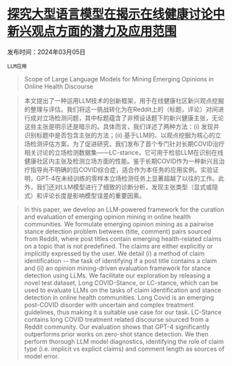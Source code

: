 # [探究大型语言模型在揭示在线健康讨论中新兴观点方面的潜力及应用范围](https://arxiv.org/abs/2403.03336)

发布时间：2024年03月05日

`LLM应用`

> Scope of Large Language Models for Mining Emerging Opinions in Online Health Discourse

> 本文提出了一种运用LLM技术的创新框架，用于在线健康社区新兴观点挖掘的整理与评估。我们将这一挑战转化为在Reddit上的（标题，评论）对间进行成对立场检测问题，其中标题蕴含了非预设话题下的新兴健康主张，无论这些主张是明示还是暗示的。具体而言，我们详述了两种方法：(i) 发现并识别标题中是否包含主张的方法；(ii) 基于LLM的、以观点挖掘为核心的立场检测评估方案。为了促进研究，我们发布了首个专门针对长期COVID治疗相关讨论的立场检测数据集——LC-stance，它可用于检验LLM在识别在线健康社区内主张及检测立场方面的性能。鉴于长期COVID作为一种新兴且治疗指导尚不明确的后COVID综合症，适合作为本任务的应用实例。实验证明，GPT-4在未经训练的零样本立场检测任务上显著超越了以往的工作。此外，我们还对LLM模型进行了细致的诊断分析，发现主张类型（显式或隐式）和评论长度是影响模型误差的重要因素。

> In this paper, we develop an LLM-powered framework for the curation and evaluation of emerging opinion mining in online health communities. We formulate emerging opinion mining as a pairwise stance detection problem between (title, comment) pairs sourced from Reddit, where post titles contain emerging health-related claims on a topic that is not predefined. The claims are either explicitly or implicitly expressed by the user. We detail (i) a method of claim identification -- the task of identifying if a post title contains a claim and (ii) an opinion mining-driven evaluation framework for stance detection using LLMs.
  We facilitate our exploration by releasing a novel test dataset, Long COVID-Stance, or LC-stance, which can be used to evaluate LLMs on the tasks of claim identification and stance detection in online health communities. Long Covid is an emerging post-COVID disorder with uncertain and complex treatment guidelines, thus making it a suitable use case for our task. LC-Stance contains long COVID treatment related discourse sourced from a Reddit community. Our evaluation shows that GPT-4 significantly outperforms prior works on zero-shot stance detection. We then perform thorough LLM model diagnostics, identifying the role of claim type (i.e. implicit vs explicit claims) and comment length as sources of model error.